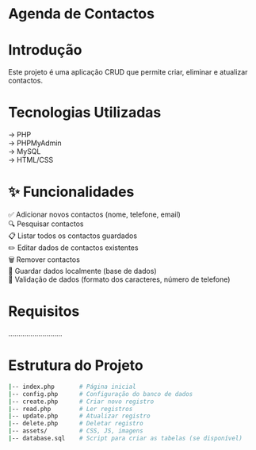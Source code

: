 # Agenda de Contactos

# Introdução
Este projeto é uma aplicação CRUD que permite criar, eliminar e atualizar contactos.

# Tecnologias Utilizadas
-> PHP   
-> PHPMyAdmin  
-> MySQL  
-> HTML/CSS  

# ✨ Funcionalidades
✅ Adicionar novos contactos (nome, telefone, email)  
🔍 Pesquisar contactos    
📋 Listar todos os contactos guardados  
✏️ Editar dados de contactos existentes  
🗑️ Remover contactos  
💾 Guardar dados localmente (base de dados)  
🔐 Validação de dados (formato dos caracteres, número de telefone)    

# Requisitos

...........................



# Estrutura do Projeto  

```bash
|-- index.php       # Página inicial  
|-- config.php      # Configuração do banco de dados  
|-- create.php      # Criar novo registro  
|-- read.php        # Ler registros  
|-- update.php      # Atualizar registro  
|-- delete.php      # Deletar registro  
|-- assets/         # CSS, JS, imagens  
|-- database.sql    # Script para criar as tabelas (se disponível)  
```
